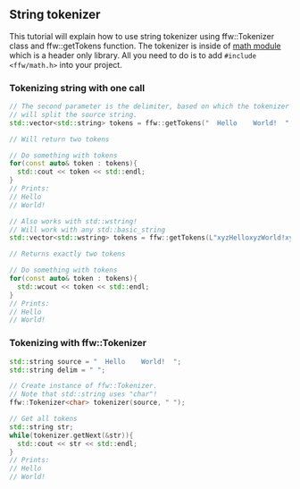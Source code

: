 String tokenizer
---------------------

This tutorial will explain how to use string tokenizer using ffw::Tokenizer class and ffw::getTokens function. The tokenizer is inside of [math module](group__math.html) which is a header only library. All you need to do is to add `#include <ffw/math.h>` into your project.

### Tokenizing string with one call

```cpp
// The second parameter is the delimiter, based on which the tokenizer
// will split the source string.
std::vector<std::string> tokens = ffw::getTokens("  Hello    World!  ", " ");

// Will return two tokens

// Do something with tokens
for(const auto& token : tokens){
  std::cout << token << std::endl;
}
// Prints:
// Hello
// World!
```

```cpp
// Also works with std::wstring!
// Will work with any std::basic_string 
std::vector<std::wstring> tokens = ffw::getTokens(L"xyzHelloxyzWorld!xyzxyz", L"xyz");

// Returns exactly two tokens

// Do something with tokens
for(const auto& token : tokens){
  std::wcout << token << std::endl;
}
// Prints:
// Hello
// World!
```

### Tokenizing with ffw::Tokenizer

```cpp
std::string source = "  Hello    World!  ";
std::string delim = " ";

// Create instance of ffw::Tokenizer.
// Note that std::string uses "char"!
ffw::Tokenizer<char> tokenizer(source, " ");

// Get all tokens
std::string str;
while(tokenizer.getNext(&str)){
  std::cout << str << std::endl;
}
// Prints:
// Hello
// World!
```

